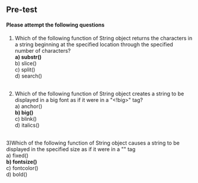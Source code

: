 ## Pre-test
#### Please attempt the following questions

1)  Which of the following function of String object returns the characters in a string beginning at the specified location through the specified number of characters?<br>
<b>a) substr()<br></b>
b)  slice()<br>
c) split()<br>
d) search()<br><br>

2) Which of the following function of String object creates a string to be displayed in a big font as if it were in a "<!big>" tag?<br>
a) anchor()<br>
<b> b) big()<br></b>
c) blink()<br>
d) italics()<br><br>

3)Which of the following function of String object causes a string to be displayed in the specified size as if it were in a "<!font size = 'size'>" tag<br>
a) fixed()<br>
<b>b) fontsize()<br></b>
c) fontcolor()<br>
d) bold()<br>

